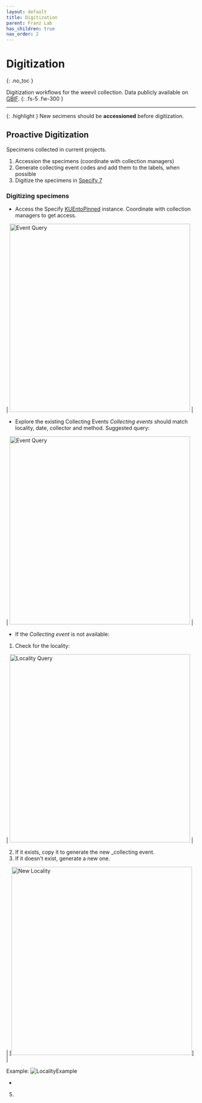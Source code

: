 ```yaml
---
layout: default
title: Digitization
parent: Franz Lab
has_children: true
nav_order: 2
---
```



# Digitization
{: .no_toc }

Digitization workflows for the weevil collection. Data publicly available on [GBIF](https://www.gbif.org/dataset/aae308f4-9f9c-4cdd-b4ef-c026f48be551). 
{: .fs-5 .fw-300 }

---

{: .highlight }
New secimens should be **accessioned** before digitization. 


## Proactive Digitization
Specimens collected in current projects.

1. Accession the specimens (coordinate with collection managers)
2. Generate collecting event codes and add them to the labels, when possible
3. Digitize the specimens in [Specify 7](https://entomology.specify.ku.edu/)

### Digitizing specimens

- Access the Specify [KUEntoPinned](https://entomology.specify.ku.edu) instance. Coordinate with collection managers to get access.

| [<img src="https://github.com/user-attachments/assets/f5c4854a-d069-4c12-bc3b-199d356c7df2" alt="Event Query"  width="480" height="500">](https://entomology.specify.ku.edu/) |


- Explore the existing Collecting Events
_Collecting events_ should match locality, date, collector and method.
Suggested query:

| [<img src="https://github.com/user-attachments/assets/976753cd-7fc5-4dbc-a3a0-b836ac9b91af" alt="Event Query"  width="480" height="500">](https://entomology.specify.ku.edu/specify/query/521/) |

- If the _Collecting event_ is not available:
1. Check for the locality:

| [<img src="https://github.com/user-attachments/assets/4b3f9dd8-5c0a-4347-9dca-8379d4678a5c" alt="Locality Query"  width="480" height="500">](https://entomology.specify.ku.edu/specify/query/524/) |

2. If it exists, copy it to generate the new _collecting event.
3. If it doesn't exist, generate a new one. 

| [<img src="https://github.com/user-attachments/assets/e56ef1f7-d124-4b1d-a91e-9df769e3efcf" alt="New Locality"  width="480" height="500">] |

Example:
![LocalityExample](https://github.com/user-attachments/assets/1d69e8ae-caeb-43d5-a37c-355a2b9e09da)


-



5. 
